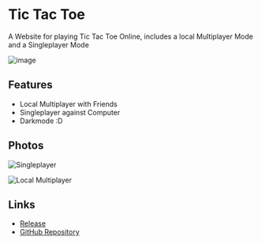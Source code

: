 # Tic Tac Toe

A Website for playing Tic Tac Toe Online, includes a local Multiplayer Mode and a Singleplayer Mode

![image](https://github.com/Evolinox/evolinox.github.io/assets/72224389/01d2816e-bcd3-4309-b87f-64f9ff03deeb)

## Features

- Local Multiplayer with Friends
- Singleplayer against Computer
- Darkmode :D

## Photos

![Singleplayer](https://github.com/Evolinox/evolinox.github.io/assets/72224389/571eab36-bb35-4505-9186-f78c8634a4b4)

![Local Multiplayer](https://github.com/Evolinox/evolinox.github.io/assets/72224389/52b6a74b-c427-44a8-99e6-db7cb0cd1542)

## Links

- [Release](https://github.com/Evolinox/JS_TicTacToe/releases)
- [GitHub Repository](https://github.com/Evolinox/JS_TicTacToe)